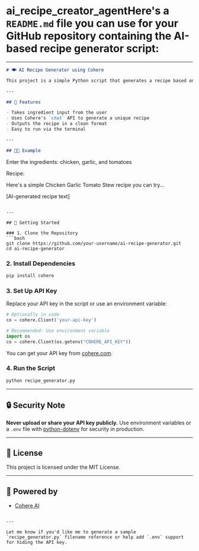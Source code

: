 # ai_recipe_creator_agentHere's a `README.md` file you can use for your GitHub repository containing the AI-based recipe generator script:

---

```markdown
# 🍽️ AI Recipe Generator using Cohere

This project is a simple Python script that generates a recipe based on the ingredients you provide. It uses [Cohere's](https://cohere.com) powerful language model (`command-r-plus`) to create creative, human-like recipes.

---

## 📌 Features

- Takes ingredient input from the user
- Uses Cohere's `chat` API to generate a unique recipe
- Outputs the recipe in a clean format
- Easy to run via the terminal

---

## 🧑‍🍳 Example

```

Enter the ingredients: chicken, garlic, and tomatoes

Recipe:

Here's a simple Chicken Garlic Tomato Stew recipe you can try...

\[AI-generated recipe text]

````

---

## 🚀 Getting Started

### 1. Clone the Repository
```bash
git clone https://github.com/your-username/ai-recipe-generator.git
cd ai-recipe-generator
````

### 2. Install Dependencies

```bash
pip install cohere
```

### 3. Set Up API Key

Replace your API key in the script or use an environment variable:

```python
# Optionally in code
co = cohere.Client('your-api-key')

# Recommended: Use environment variable
import os
co = cohere.Client(os.getenv("COHERE_API_KEY"))
```

You can get your API key from [cohere.com](https://dashboard.cohere.com/api-keys).

### 4. Run the Script

```bash
python recipe_generator.py
```

---

## 🔒 Security Note

**Never upload or share your API key publicly.** Use environment variables or a `.env` file with [python-dotenv](https://pypi.org/project/python-dotenv/) for security in production.

---

## 📄 License

This project is licensed under the MIT License.

---

## 🤖 Powered by

* [Cohere AI](https://cohere.com)

```

---

Let me know if you'd like me to generate a sample `recipe_generator.py` filename reference or help add `.env` support for hiding the API key.
```
